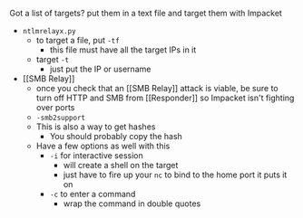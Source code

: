Got a list of targets? put them in a text file and target them with Impacket
- `ntlmrelayx.py`
	- to target a file, put `-tf`
		- this file must have all the target IPs in it
	- target `-t`
		- just put the IP or username
- [[SMB Relay]]
	- once you check that an [[SMB Relay]] attack is viable, be sure to turn off HTTP and SMB from [[Responder]] so Impacket isn't fighting over ports
	- `-smb2support`
	- This is also a way to get hashes
		- You should probably copy the hash
	- Have a few options as well with this
		- `-i` for interactive session
			- will create a shell on the target
			- just have to fire up your `nc` to bind to the home port it puts it on
		- `-c` to enter a command
			- wrap the command in double quotes